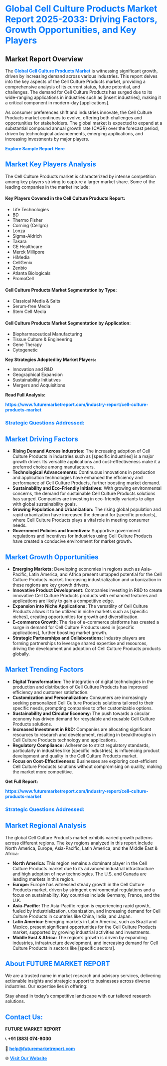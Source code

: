 <h1 style="color: #007BFF;">Global Cell Culture Products Market Report 2025-2033: Driving Factors, Growth Opportunities, and Key Players</h1>

<section id="overview">
<h2>Market Report Overview</h2>
<p>The <a href="https://www.futuremarketreport.com/industry-report/cell-culture-products-market" style="color: #007BFF; text-decoration: none;"><strong>Global Cell Culture Products Market</strong></a> is witnessing significant growth, driven by increasing demand across various industries. This report delves into the key aspects of the Cell Culture Products market, providing a comprehensive analysis of its current status, future potential, and challenges. The demand for Cell Culture Products has surged due to its wide-ranging applications in industries such as [insert industries], making it a critical component in modern-day [applications].</p>
<p>As consumer preferences shift and industries innovate, the Cell Culture Products market continues to evolve, offering both challenges and opportunities for stakeholders. The global market is expected to expand at a substantial compound annual growth rate (CAGR) over the forecast period, driven by technological advancements, emerging applications, and increasing investments by major players.</p>
</section>

<section id="overview">
<p><a href="https://www.futuremarketreport.com/request-sample/reportId=115117" style="color: #007BFF; text-decoration: none;"><strong>Explore Sample Report Here</strong></a></p>
</section>

<section id="key-players">
<h2 style="color: #007BFF;">Market Key Players Analysis</h2>
<p>The Cell Culture Products market is characterized by intense competition among key players striving to capture a larger market share. Some of the leading companies in the market include:</p>
<h4>Key Players Covered in the Cell Culture Products Report:</h4>
<ul><li>Life Technologies</li><li>BD</li><li>Thermo Fisher</li><li>Corning (Cellgro)</li><li>Lonza</li><li>Sigma-Aldrich</li><li>Takara</li><li>GE Healthcare</li><li>Merck Millipore</li><li>HiMedia</li><li>CellGenix</li><li>Zenbio</li><li>Atlanta Biologicals</li><li>PromoCell</li></ul>
<h4>Cell Culture Products Market Segmentation by Type:</h4>
<ul><li>Classical Media &amp; Salts</li><li>Serum-free Media</li><li>Stem Cell Media</li></ul>

<h4>Cell Culture Products Market Segmentation by Application:</h4>
<ul><li>Biopharmaceutical Manufacturing</li><li>Tissue Culture &amp; Engineering</li><li>Gene Therapy</li><li>Cytogenetic</li></ul>
<p><strong>Key Strategies Adopted by Market Players:</strong></p>
<ul>
<li>Innovation and R&D</li>
<li>Geographical Expansion</li>
<li>Sustainability Initiatives</li>
<li>Mergers and Acquisitions</li>
</ul>
</section>

<section>
<p><strong>Read Full Analysis: </strong></p><a href="https://www.futuremarketreport.com/industry-report/cell-culture-products-market" style="color: #007BFF; text-decoration: none;"><strong>https://www.futuremarketreport.com/industry-report/cell-culture-products-market</strong></a>
<h3 style="color: #007BFF;">Strategic Questions Addressed:</h3>
</section>

<section id="driving-factors">
<h2 style="color: #007BFF;">Market Driving Factors</h2>
<ul>
<li><strong>Rising Demand Across Industries:</strong> The increasing adoption of Cell Culture Products in industries such as [specific industries] is a major growth driver. Its versatile applications and cost-effectiveness make it a preferred choice among manufacturers.</li>
<li><strong>Technological Advancements:</strong> Continuous innovations in production and application technologies have enhanced the efficiency and performance of Cell Culture Products, further boosting market demand.</li>
<li><strong>Sustainability and Eco-Friendly Initiatives:</strong> With growing environmental concerns, the demand for sustainable Cell Culture Products solutions has surged. Companies are investing in eco-friendly variants to align with global sustainability goals.</li>
<li><strong>Growing Population and Urbanization:</strong> The rising global population and rapid urbanization have increased the demand for [specific products], where Cell Culture Products plays a vital role in meeting consumer needs.</li>
<li><strong>Government Policies and Incentives:</strong> Supportive government regulations and incentives for industries using Cell Culture Products have created a conducive environment for market growth.</li>
</ul>
</section>

<section id="growth-opportunities">
<h2 style="color: #007BFF;">Market Growth Opportunities</h2>
<ul>
<li><strong>Emerging Markets:</strong> Developing economies in regions such as Asia-Pacific, Latin America, and Africa present untapped potential for the Cell Culture Products market. Increasing industrialization and urbanization in these regions are key growth drivers.</li>
<li><strong>Innovative Product Development:</strong> Companies investing in R&D to create innovative Cell Culture Products products with enhanced features and applications are likely to gain a competitive edge.</li>
<li><strong>Expansion into Niche Applications:</strong> The versatility of Cell Culture Products allows it to be utilized in niche markets such as [specific niches], creating opportunities for growth and diversification.</li>
<li><strong>E-commerce Growth:</strong> The rise of e-commerce platforms has created a surge in demand for Cell Culture Products used in [specific applications], further boosting market growth.</li>
<li><strong>Strategic Partnerships and Collaborations:</strong> Industry players are forming partnerships to leverage shared expertise and resources, driving the development and adoption of Cell Culture Products products globally.</li>
</ul>
</section>

<section id="trending-factors">
<h2 style="color: #007BFF;">Market Trending Factors</h2>
<ul>
<li><strong>Digital Transformation:</strong> The integration of digital technologies in the production and distribution of Cell Culture Products has improved efficiency and customer satisfaction.</li>
<li><strong>Customization and Personalization:</strong> Consumers are increasingly seeking personalized Cell Culture Products solutions tailored to their specific needs, prompting companies to offer customizable options.</li>
<li><strong>Sustainability and Circular Economy:</strong> The push towards a circular economy has driven demand for recyclable and reusable Cell Culture Products solutions.</li>
<li><strong>Increased Investment in R&D:</strong> Companies are allocating significant resources to research and development, resulting in breakthroughs in Cell Culture Products technology and applications.</li>
<li><strong>Regulatory Compliance:</strong> Adherence to strict regulatory standards, particularly in industries like [specific industries], is influencing product development and quality in the Cell Culture Products market.</li>
<li><strong>Focus on Cost-Effectiveness:</strong> Businesses are exploring cost-efficient Cell Culture Products solutions without compromising on quality, making the market more competitive.</li>
</ul>
</section>

<section>
<p><strong>Get Full Report: </strong></p><a href="https://www.futuremarketreport.com/industry-report/cell-culture-products-market" style="color: #007BFF; text-decoration: none;"><strong>https://www.futuremarketreport.com/industry-report/cell-culture-products-market</strong></a>
<h3 style="color: #007BFF;">Strategic Questions Addressed:</h3>
</section>


<section id="regional-analysis">
<h2 style="color: #007BFF;">Market Regional Analysis</h2>
<p>The global Cell Culture Products market exhibits varied growth patterns across different regions. The key regions analyzed in this report include North America, Europe, Asia-Pacific, Latin America, and the Middle East & Africa:</p>
<ul>
<li><strong>North America:</strong> This region remains a dominant player in the Cell Culture Products market due to its advanced industrial infrastructure and high adoption of new technologies. The U.S. and Canada are leading markets in this region.</li>
<li><strong>Europe:</strong> Europe has witnessed steady growth in the Cell Culture Products market, driven by stringent environmental regulations and a focus on sustainability. Key countries include Germany, France, and the U.K.</li>
<li><strong>Asia-Pacific:</strong> The Asia-Pacific region is experiencing rapid growth, fueled by industrialization, urbanization, and increasing demand for Cell Culture Products in countries like China, India, and Japan.</li>
<li><strong>Latin America:</strong> Emerging markets in Latin America, such as Brazil and Mexico, present significant opportunities for the Cell Culture Products market, supported by growing industrial activities and investments.</li>
<li><strong>Middle East & Africa:</strong> The region’s growth is driven by expanding industries, infrastructure development, and increasing demand for Cell Culture Products in sectors like [specific sectors].</li>
</ul>
</section>

<footer>
<h2 style="color: #007BFF;">About FUTURE MARKET REPORT</h2>
<p>We are a trusted name in market research and advisory services, delivering actionable insights and strategic support to businesses across diverse industries. Our expertise lies in offering:</p>

<p>Stay ahead in today’s competitive landscape with our tailored research solutions.</p>

<h2 style="color: #007BFF;">Contact Us:</h2>
<p><strong>FUTURE MARKET REPORT</strong></p>
<p>📞 <strong>+91 (883) 074-8030</strong></p>
<p>📧 <strong><a href="mailto:help@futuremarketreport.com" style="color: #007BFF;">help@futuremarketreport.com</a></strong></p>
<p>🌐 <strong><a href="https://www.futuremarketreport.com/" style="color: #007BFF;">Visit Our Website</a></strong></p>
</footer>